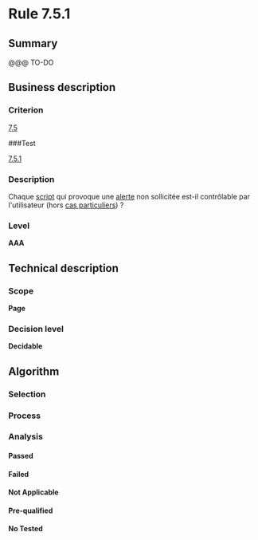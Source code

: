 # Rule 7.5.1

## Summary

@@@ TO-DO

## Business description

### Criterion

[7.5](http://references.modernisation.gouv.fr/sites/default/files/RGAA3_RC2-1/referentiel_technique.htm#crit-7-5)

###Test

[7.5.1](http://references.modernisation.gouv.fr/sites/default/files/RGAA3_RC2-1/referentiel_technique.htm#test-7-5-1)

### Description

Chaque <a href="http://references.modernisation.gouv.fr/sites/default/files/RGAA3_RC2-1/glossaire.htm#mScript">script</a> qui provoque une <a href="http://references.modernisation.gouv.fr/sites/default/files/RGAA3_RC2-1/glossaire.htm#mAlerte">alerte</a> non sollicit&eacute;e est-il contr&ocirc;lable par l'utilisateur (hors <a href="http://references.modernisation.gouv.fr/sites/default/files/RGAA3_RC2-1/cas_particulier.htm#cpCrit7-6" title="Cas particuliers pour le crit&egrave;re 7.6">cas particuliers</a>) ?

### Level

**AAA**

## Technical description

### Scope

**Page**

### Decision level

**Decidable**

## Algorithm

### Selection

### Process

### Analysis

#### Passed

#### Failed

#### Not Applicable

#### Pre-qualified

#### No Tested 






